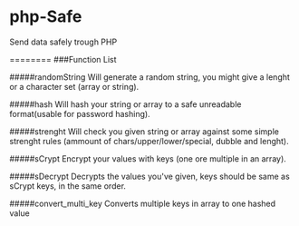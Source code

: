 php-Safe
========

Send data safely trough PHP


========
###Function List

#####randomString
Will generate a random string, you might give a lenght or a character set (array or string).

#####hash
Will hash your string or array to a safe unreadable format(usable for password hashing).

#####strenght
Will check you given string or array against some simple strenght rules (ammount of chars/upper/lower/special, dubble and lenght).

#####sCrypt
Encrypt your values with keys (one ore multiple in an array).

#####sDecrypt
Decrypts the values you've given, keys should be same as sCrypt keys, in the same order.


#####convert_multi_key
Converts multiple keys in array to one hashed value